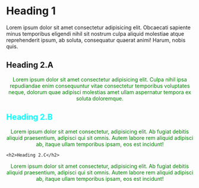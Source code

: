 <!DOCTYPE html>
<html lang="en">
<head>
  <meta charset="UTF-8">
  <meta http-equiv="X-UA-Compatible" content="IE=edge">
  <meta name="viewport" content="width=device-width, initial-scale=1.0">
  
  <title>Simple Selectors</title>

  <style>
    #second_heading {
     color: aqua;
    }

    .section2 {

     text-align: center;
     color: green
    }
  </style>

</head>
<body>

  <h1>Heading 1</h1>
  <p>Lorem ipsum dolor sit amet consectetur adipisicing elit. Obcaecati sapiente minus temporibus 
    eligendi nihil sit nostrum culpa aliquid molestiae atque reprehenderit ipsum, ab soluta, consequatur quaerat animi! Harum, nobis quis.</p>

  
  <h2>Heading 2.A</h2>

  <p class="section2">Lorem ipsum dolor sit amet consectetur adipisicing elit. Culpa nihil ipsa repudiandae enim consequuntur vitae consectetur temporibus 
    voluptates neque, dolorum quae adipisci molestias amet ullam aspernatur tempora ex soluta doloremque.</p>
  
  <h2 id="second_heading">Heading 2.B</h2>

  <p class="section2">Lorem ipsum dolor sit amet consectetur, adipisicing elit. Ab fugiat debitis aliquid praesentium, 
    adipisci qui sit omnis. Autem labore rem aliquid adipisci ab, itaque ullam temporibus ipsam, eos est incidunt!</p>

    <h2>Heading 2.C</h2>
  <p class="section2">Lorem ipsum dolor sit amet consectetur, adipisicing elit. Ab fugiat debitis aliquid praesentium, 
      adipisci qui sit omnis. Autem labore rem aliquid adipisci ab, itaque ullam temporibus ipsam, eos est incidunt!</p>
</body>
</html>
